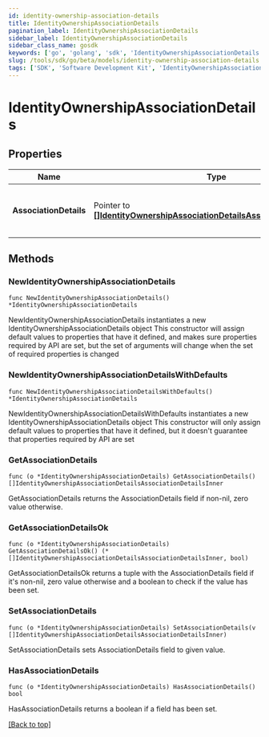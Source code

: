 ```yaml
---
id: identity-ownership-association-details
title: IdentityOwnershipAssociationDetails
pagination_label: IdentityOwnershipAssociationDetails
sidebar_label: IdentityOwnershipAssociationDetails
sidebar_class_name: gosdk
keywords: ['go', 'golang', 'sdk', 'IdentityOwnershipAssociationDetails'] 
slug: /tools/sdk/go/beta/models/identity-ownership-association-details
tags: ['SDK', 'Software Development Kit', 'IdentityOwnershipAssociationDetails']
---
```


# IdentityOwnershipAssociationDetails

## Properties

Name | Type | Description | Notes
------------ | ------------- | ------------- | -------------
**AssociationDetails** |  Pointer to [**[]IdentityOwnershipAssociationDetailsAssociationDetailsInner**](identity-ownership-association-details-association-details-inner) | list of all the resource associations for the identity | [optional] 

## Methods

### NewIdentityOwnershipAssociationDetails

`func NewIdentityOwnershipAssociationDetails() *IdentityOwnershipAssociationDetails`

NewIdentityOwnershipAssociationDetails instantiates a new IdentityOwnershipAssociationDetails object
This constructor will assign default values to properties that have it defined,
and makes sure properties required by API are set, but the set of arguments
will change when the set of required properties is changed

### NewIdentityOwnershipAssociationDetailsWithDefaults

`func NewIdentityOwnershipAssociationDetailsWithDefaults() *IdentityOwnershipAssociationDetails`

NewIdentityOwnershipAssociationDetailsWithDefaults instantiates a new IdentityOwnershipAssociationDetails object
This constructor will only assign default values to properties that have it defined,
but it doesn't guarantee that properties required by API are set

### GetAssociationDetails

`func (o *IdentityOwnershipAssociationDetails) GetAssociationDetails() []IdentityOwnershipAssociationDetailsAssociationDetailsInner`

GetAssociationDetails returns the AssociationDetails field if non-nil, zero value otherwise.

### GetAssociationDetailsOk

`func (o *IdentityOwnershipAssociationDetails) GetAssociationDetailsOk() (*[]IdentityOwnershipAssociationDetailsAssociationDetailsInner, bool)`

GetAssociationDetailsOk returns a tuple with the AssociationDetails field if it's non-nil, zero value otherwise
and a boolean to check if the value has been set.

### SetAssociationDetails

`func (o *IdentityOwnershipAssociationDetails) SetAssociationDetails(v []IdentityOwnershipAssociationDetailsAssociationDetailsInner)`

SetAssociationDetails sets AssociationDetails field to given value.

### HasAssociationDetails

`func (o *IdentityOwnershipAssociationDetails) HasAssociationDetails() bool`

HasAssociationDetails returns a boolean if a field has been set.


[[Back to top]](#) 


